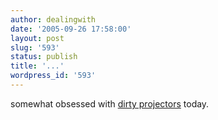 ```yaml
---
author: dealingwith
date: '2005-09-26 17:58:00'
layout: post
slug: '593'
status: publish
title: '...'
wordpress_id: '593'
---
```


somewhat obsessed with [dirty projectors][1] today.

   [1]: http://www.wnyc.org/shows/spinning/episodes/04082005

